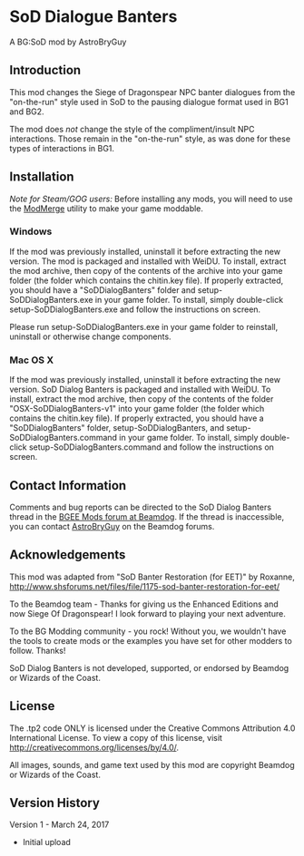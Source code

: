 # SoD Dialogue Banters
A BG:SoD mod by AstroBryGuy


## Introduction

This mod changes the Siege of Dragonspear NPC banter dialogues from the "on-the-run" style used in SoD to the pausing dialogue format used in BG1 and BG2.

The mod does *not* change the style of the compliment/insult NPC interactions. Those remain in the "on-the-run" style, as was done for these types of interactions in BG1.


## Installation

*Note for Steam/GOG users:* Before installing any mods, you will need to use the [ModMerge](https://forums.beamdog.com/discussion/50441/modmerge-merge-your-steam-gog-zip-based-dlc-into-something-weidu-nearinfinity-dltcep-can-use/p1) utility to make your game moddable.

### Windows 
If the mod was previously installed, uninstall it before extracting the new version. The mod is packaged and installed with WeiDU. To install, extract the mod archive, then copy of the contents of the archive into your game folder (the folder which contains the chitin.key file). If properly extracted, you should have a "SoDDialogBanters" folder and setup-SoDDialogBanters.exe in your game folder. To install, simply double-click setup-SoDDialogBanters.exe and follow the instructions on screen. 

Please run setup-SoDDialogBanters.exe in your game folder to reinstall, uninstall or otherwise change components. 

### Mac OS X 
If the mod was previously installed, uninstall it before extracting the new version. SoD Dialog Banters is packaged and installed with WeiDU. To install, extract the mod archive, then copy of the contents of the folder "OSX-SoDDialogBanters-v1" into your game folder (the folder which contains the chitin.key file). If properly extracted, you should have a "SoDDialogBanters" folder, setup-SoDDialogBanters, and setup-SoDDialogBanters.command in your game folder. To install, simply double-click setup-SoDDialogBanters.command and follow the instructions on screen. 


## Contact Information

Comments and bug reports can be directed to the SoD Dialog Banters thread in the [BGEE Mods forum at Beamdog](https://forums.beamdog.com/categories/bg%3Aee-mods).  If the thread is inaccessible, you can contact [AstroBryGuy](https://forums.beamdog.com/profile/AstroBryGuy) on the Beamdog forums.


## Acknowledgements 

This mod was adapted from "SoD Banter Restoration (for EET)" by Roxanne, http://www.shsforums.net/files/file/1175-sod-banter-restoration-for-eet/

To the Beamdog team - Thanks for giving us the Enhanced Editions and now Siege Of Dragonspear! I look forward to playing your next adventure.

To the BG Modding community - you rock! Without you, we wouldn't have the tools to create mods or the examples you have set for other modders to follow. Thanks!

SoD Dialog Banters is not developed, supported, or endorsed by Beamdog or Wizards of the Coast.

## License

The .tp2 code ONLY is licensed under the Creative Commons Attribution 4.0 International License. To view a copy of this license, visit http://creativecommons.org/licenses/by/4.0/.

All images, sounds, and game text used by this mod are copyright Beamdog or Wizards of the Coast.

## Version History

Version 1 - March 24, 2017
* Initial upload
